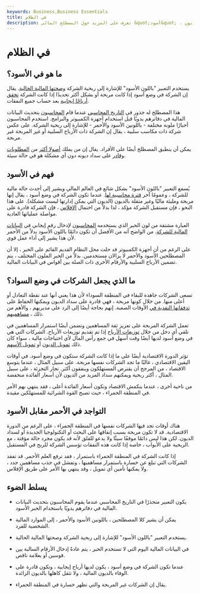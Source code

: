 ```yaml
---
keywords: Business,Business Essentials
title: في الظلام
description: تعرف على المزيد حول المصطلح المالي &quot;أسود&quot; ، والذي يشير إلى ربحية الشركة وملاءتها ومستوى الديون.
---
```


# في الظلام
## ما هو في الأسود؟

يستخدم التعبير "باللون الأسود" للإشارة إلى ربحية الشركة [وصحتها المالية الحالية](/financial-health). يقال إن الشركة في وضع أسود إذا كانت مربحة أو بشكل أكثر تحديدًا إذا كانت الشركة [تحقق أرباحًا إيجابية](/earnings) بعد حساب جميع النفقات.

هذا المصطلح له جذور في [التاريخ المحاسبي](/account-history) عندما قام [المحاسبون](/accountant) بتحديث البيانات المالية في دفاترهم يدويًا قبل استخدام أجهزة الكمبيوتر والبرامج. استخدم المحاسبون أحبارًا ملونة مختلفة - باللونين الأسود والأحمر - للإشارة إلى ربحية الشركة. على عكس شركة ذات مكاسب سلبية ، يقال إن الشركة ذات الأرباح السلبية أو غير المربحة غير مربحة.

يمكن أن ينطبق المصطلح أيضًا على الأفراد. يقال إن من يملك [أصولا أكثر](/asset) من [المطلوبات](/liability) [وقادر](/liability) على سداد ديونه دون أي مشكلة هو في حالة سيئة.

## فهم في الأسود

يُسمع التعبير "باللون الأسود" بشكل شائع في العالم المالي ويشير إلى أحدث حالة مالية للشركة ، وعمومًا آخر [فترة محاسبية لها](/accountingperiod). عندما تكون الشركة في وضع أسود ، يقال إنها مربحة ومليئة ماليًا وغير مثقلة بالديون (الديون التي يمكن إدارتها ليست مشكلة). على هذا النحو ، فإن مستقبل الشركة مؤكد ، لذا بدلاً من احتمال [الإفلاس](/bankruptcy) ، فإن الشركة قادرة على مواصلة عملياتها العادية.

العبارة مشتقة من لون الحبر الذي يستخدمه [المحاسبون](/accountant) لإدخال رقم إيجابي في [البيانات المالية للشركة](/financial-statements). من الواضح أنه من الأفضل أن تكون دائمًا باللون الأسود بدلاً من الأحمر لأن هذا يشير إلى أداء عمل قوي.

على الرغم من أن أجهزة الكمبيوتر قد حلت محل النظام القديم القائم على الحبر ، إلا أن المصطلحين الأسود والأحمر لا يزالان مستخدمين. بدلاً من الحبر الملون المختلف ، يتم تضمين الأرباح السلبية والأرقام الأخرى ذات الصلة بين أقواس في البيانات المالية.

## ما الذي يجعل الشركات في وضع السواد؟

تسعى الشركات جاهدة للبقاء في المنطقة السوداء لأن هذا يعني أنها عند نقطة التعادل أو أعلى منها. من خلال كونها مربحة ، فهي قادرة على سداد الديون ويمكنها الحفاظ على [تدفقاتها النقدية في](/cashflow) الأوقات الصعبة. إنهم بحاجة أيضًا إلى الرد على مديريهم ، والأهم من ذلك ، [مساهميهم](/shareholder).

تعمل الشركة المربحة على تعزيز ثقة المساهمين وتضمن أيضًا استمرار المساهمين في تلقي أي دخل من خلال [توزيعات الأرباح](/dividend) إذا تم تقديم توزيعات الأرباح. الشركات التي هي في وضع أسود لديها أيضًا وقت أسهل في جمع رأس المال لأي احتياجات مالية ، سواء كان ذلك [تمويل الديون](/debtfinancing) أو [تمويل الأسهم](/equityfinancing).

تؤثر الدورة الاقتصادية أيضًا على ما إذا كانت الشركة ستكون في وضع أسود. في أوقات اليقين الاقتصادي ، غالبًا ما تجد الشركات نفسها مربحة. على سبيل المثال ، عندما يتوسع الاقتصاد ، من المرجح أن يقترض المستهلكون وينفقون أكثر. تجار التجزئة ، على سبيل المثال ، أكثر ربحية ويمكنهم سداد المزيد من الديون لأن أسعار الفائدة منخفضة.

من ناحية أخرى ، عندما ينكمش الاقتصاد وتكون أسعار الفائدة أعلى ، فقد ينتهي بهم الأمر في المنطقة الحمراء ، حيث تصبح القوة الشرائية للمستهلكين مقيدة.

## التواجد في الأحمر مقابل الأسود

هناك أوقات تجد فيها الشركات نفسها في المنطقة الحمراء ، على الرغم من الدورة الاقتصادية. قد لا تكون مربحة بسبب إنفاقها على البحث أو التكنولوجيا الجديدة أو لسداد الديون. لكن هذا ليس دائمًا موقفًا سيئًا ولا يدعو للقلق لأنه قد يكون مجرد حالة مؤقتة ، مع الربحية على الأبواب ، خاصة إذا كانت هذه النفقات تؤسس الشركة للربح في المستقبل.

إذا كانت الشركة في المنطقة الحمراء باستمرار ، فقد ترفع العلم الأحمر. قد تفقد الشركات التي تبلغ عن خسارة باستمرار مساهميها ، وتفشل في جذب مساهمين جدد ، ولا يمكنها تأمين أي تمويل ، وقد ينتهي بها الأمر على طريق الإفلاس.

## يسلط الضوء

- يكون التعبير متجذرًا في التاريخ المحاسبي عندما يقوم المحاسبون بتحديث البيانات المالية في دفاترهم يدويًا باستخدام الحبر الأسود.

- يمكن أن يشير كلا المصطلحين ، باللونين الأسود والأحمر ، إلى الموارد المالية الشخصية للفرد.

- يستخدم التعبير "باللون الأسود" للإشارة إلى ربحية الشركة وصحتها المالية الحالية.

- في البيانات المالية اليوم التي لا تستخدم الحبر ، يتم عادةً إدخال الأرقام السالبة بين قوسين أو بعلامة ناقص.

- عندما تكون الشركة في وضع أسود ، يكون لديها أرباح إيجابية ، وتكون قادرة على الوفاء بالديون المالية ، ولا تثقل كاهلها بالديون الزائدة.

- يقال إن الشركات غير المربحة والتي تظهر خسارة في المنطقة الحمراء.

